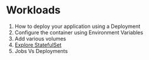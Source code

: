 # Workloads

1. How to deploy your application using a Deployment
2. Configure the container using Environment Variables
3. Add various volumes
4. [Explore StatefulSet](https://cloud.google.com/kubernetes-engine/docs/concepts/statefulset)
5. Jobs Vs Deployments
